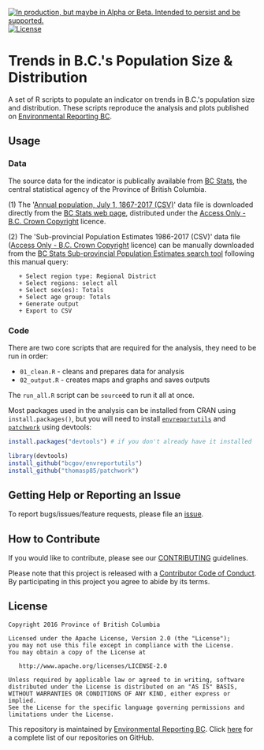 <a rel="Delivery" href="https://github.com/BCDevExchange/assets/blob/master/README.md"><img alt="In production, but maybe in Alpha or Beta. Intended to persist and be supported." style="border-width:0" src="https://assets.bcdevexchange.org/images/badges/delivery.svg" title="In production, but maybe in Alpha or Beta. Intended to persist and be supported." /></a>[![License](https://img.shields.io/badge/License-Apache%202.0-blue.svg)](https://opensource.org/licenses/Apache-2.0)


# Trends in B.C.'s Population Size & Distribution 

A set of R scripts to populate an indicator on trends in B.C.'s population size and distribution. These scripts reproduce the analysis and plots published on [Environmental Reporting BC](http://www.env.gov.bc.ca/soe/indicators/sustainability/bc-population.html).

## Usage

### Data
The source data for the indicator is publically available from [BC Stats](https://www2.gov.bc.ca/gov/content?id=6A488933DEC8411EBC659A5CD4AA92EF), the central statistical agency of the Province of British Columbia.

(1) The '[Annual population, July 1, 1867-2017 (CSV)](http://www.bcstats.gov.bc.ca/Files/77762709-137c-4f9d-ac55-8edf7dea32a1/BCannualpopulationestimates.xls)' data file is downloaded directly from the [BC Stats web page](https://www2.gov.bc.ca/gov/content?id=36D1A7A4BEE248598281824C13CB65B6), distributed under the [Access Only - B.C. Crown Copyright](http://www2.gov.bc.ca/gov/content?id=1AAACC9C65754E4D89A118B875E0FBDA) licence.

(2) The 'Sub-provincial Population Estimates 1986-2017 (CSV)' data file ([Access Only - B.C. Crown Copyright](http://www2.gov.bc.ca/gov/content?id=1AAACC9C65754E4D89A118B875E0FBDA) licence)  can be manually downloaded from the [BC Stats Sub-provincial Population Estimates search tool](https://www.bcstats.gov.bc.ca/apps/PopulationEstimates.aspx) following this manual query: 

       + Select region type: Regional District
       + Select regions: select all
       + Select sex(es): Totals
       + Select age group: Totals
       + Generate output
       + Export to CSV


### Code
There are two core scripts that are required for the analysis, they need to be run in order:

- `01_clean.R` - cleans and prepares data for analysis
- `02_output.R` - creates maps and graphs and saves outputs

The `run_all.R` script can be `source`ed to run it all at once.

Most packages used in the analysis can be installed from CRAN using `install.packages()`, but you will need to install [`envreportutils`](https://github.com/bcgov/envreportutils) and [`patchwork`](https://github.com/thomasp85/patchwork) using devtools:

```r
install.packages("devtools") # if you don't already have it installed

library(devtools)
install_github("bcgov/envreportutils")
install_github("thomasp85/patchwork")
```

## Getting Help or Reporting an Issue

To report bugs/issues/feature requests, please file an [issue](https://github.com/bcgov/bc_population_indicator/issues/).

## How to Contribute

If you would like to contribute, please see our [CONTRIBUTING](CONTRIBUTING.md) guidelines.

Please note that this project is released with a [Contributor Code of Conduct](CODE_OF_CONDUCT.md). By participating in this project you agree to abide by its terms.

## License

    Copyright 2016 Province of British Columbia

    Licensed under the Apache License, Version 2.0 (the "License");
    you may not use this file except in compliance with the License.
    You may obtain a copy of the License at 

       http://www.apache.org/licenses/LICENSE-2.0

    Unless required by applicable law or agreed to in writing, software
    distributed under the License is distributed on an "AS IS" BASIS,
    WITHOUT WARRANTIES OR CONDITIONS OF ANY KIND, either express or implied.
    See the License for the specific language governing permissions and
    limitations under the License.
    
This repository is maintained by [Environmental Reporting BC](http://www2.gov.bc.ca/gov/content?id=FF80E0B985F245CEA62808414D78C41B). Click [here](https://github.com/bcgov/EnvReportBC) for a complete list of our repositories on GitHub.
